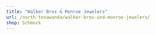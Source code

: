```yaml
---
title: "Walker Bros & Monroe Jewelers"
url: /north-tonawanda/walker-bros-und-monroe-jewelers/
shop: Schmuck
---
```

